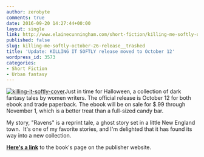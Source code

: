 ```yaml
---
author: zerobyte
comments: true
date: 2016-09-20 14:27:44+00:00
layout: single
link: http://www.elainecunningham.com/short-fiction/killing-me-softly-october-26-release__trashed/
published: false
slug: killing-me-softly-october-26-release__trashed
title: 'Update: KILLING IT SOFTLY release moved to October 12'
wordpress_id: 3573
categories:
- Short Fiction
- Urban fantasy
---
```


[![killing-it-softly-cover](http://www.elainecunningham.com/wp-content/uploads/2016/09/Killing-It-Softly-cover-205x300.jpg)](http://www.elainecunningham.com/wp-content/uploads/2016/09/Killing-It-Softly-cover.jpg)Just in time for Halloween, a collection of dark fantasy tales by women writers. The official release is October 12 for both ebook and trade paperback. The ebook will be on sale for $.99 through November 1, which is a better treat than a full-sized candy bar.

My story, "Ravens" is a reprint tale, a ghost story set in a little New England town.  It's one of my favorite stories, and I'm delighted that it has found its way into a new collection.

[**Here's a link**](http://digitalfictionpub.com/books/killing-it-softly-a-digital-horror-fiction-anthology-of-short-stories/) to the book's page on the publisher website.

